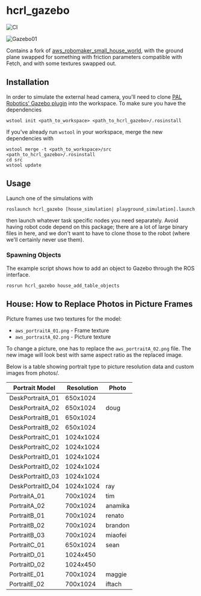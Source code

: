 # hcrl_gazebo

![CI](https://github.com/hcrlab/hcrl_gazebo/workflows/CI/badge.svg)

![Gazebo01](docs/images/gazebo_01.png)

Contains a fork of [aws_robomaker_small_house_world](https://github.com/aws-robotics/aws-robomaker-small-house-world), with the ground plane swapped for something with friction parameters compatible with Fetch, and with some textures swapped out.

## Installation

In order to simulate the external head camera, you'll need to clone  [PAL Robotics' Gazebo plugin](https://github.com/pal-robotics/realsense_gazebo_plugin) into the workspace. To make sure you have the dependencies

    wstool init <path_to_workspace> <path_to_hcrl_gazebo>/.rosinstall

If you've already run `wstool` in your workspace, merge the new dependencies with

    wstool merge -t <path_to_workspace>/src <path_to_hcrl_gazebo>/.rosinstall
    cd src
    wstool update

## Usage

Launch one of the simulations with

    roslaunch hcrl_gazebo [house_simulation| playground_simulation].launch

then launch whatever task specific nodes you need separately. Avoid having robot code depend on this package; there are a lot of large binary files in here, and we don't want to have to clone those to the robot (where we'll certainly never use them).

### Spawning Objects

The example script shows how to add an object to Gazebo through the ROS interface.

    rosrun hcrl_gazebo house_add_table_objects

## House: How to Replace Photos in Picture Frames

Picture frames use two textures for the model:
 - `aws_portraitA_01.png` - Frame texture
 - `aws_portraitA_02.png` - Picture texture

To change a picture, one has to replace the `aws_portraitA_02.png` file. The new image will look best with same aspect ratio as the replaced image.

Below is a table showing portrait type to picture resolution data and custom images from photos/.

| Portrait Model | Resolution | Photo |
| --- | --- | --- |
| DeskPortraitA_01 | 650x1024 | |
| DeskPortraitA_02 | 650x1024 | doug |
| DeskPortraitB_01 | 650x1024 | |
| DeskPortraitB_02 | 650x1024 | |
| DeskPortraitC_01 | 1024x1024 | |
| DeskPortraitC_02 | 1024x1024 | |
| DeskPortraitD_01 | 1024x1024 | |
| DeskPortraitD_02 | 1024x1024 | |
| DeskPortraitD_03 | 1024x1024 | |
| DeskPortraitD_04 | 1024x1024 | ray |
| PortraitA_01 | 700x1024 | tim |
| PortraitA_02 | 700x1024 | anamika |
| PortraitB_01 | 700x1024 | renato |
| PortraitB_02 | 700x1024 | brandon |
| PortraitB_03 | 700x1024 | miaofei |
| PortraitC_01 | 650x1024 | sean |
| PortraitD_01 | 1024x450 | |
| PortraitD_02 | 1024x450 | |
| PortraitE_01 | 700x1024 | maggie |
| PortraitE_02 | 700x1024 | iftach |

